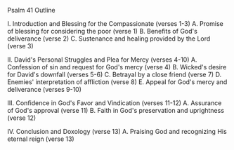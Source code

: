 Psalm 41 Outline

I. Introduction and Blessing for the Compassionate (verses 1-3)
   A. Promise of blessing for considering the poor (verse 1)
   B. Benefits of God's deliverance (verse 2)
   C. Sustenance and healing provided by the Lord (verse 3)

II. David's Personal Struggles and Plea for Mercy (verses 4-10)
   A. Confession of sin and request for God's mercy (verse 4)
   B. Wicked's desire for David's downfall (verses 5-6)
   C. Betrayal by a close friend (verse 7)
   D. Enemies' interpretation of affliction (verse 8)
   E. Appeal for God's mercy and deliverance (verses 9-10)

III. Confidence in God's Favor and Vindication (verses 11-12)
   A. Assurance of God's approval (verse 11)
   B. Faith in God's preservation and uprightness (verse 12)

IV. Conclusion and Doxology (verse 13)
   A. Praising God and recognizing His eternal reign (verse 13)